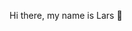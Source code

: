 Hi there, my name is Lars 👋

<!--
**Lars2705/Lars2705** is a ✨ _special_ ✨ repository because its `README.md` (this file) appears on your GitHub profile.

📫 How to reach me: 
 -Linkdin
